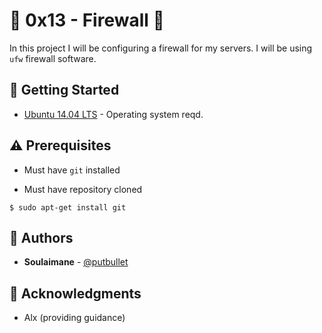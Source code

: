 # :shell: 0x13 - Firewall :shell:

In this project I will be configuring a firewall for my servers. I will be using `ufw` firewall software.

## :running: Getting Started

* [Ubuntu 14.04 LTS](http://releases.ubuntu.com/14.04/) - Operating system reqd.

## :warning: Prerequisites

* Must have `git` installed

* Must have repository cloned


```
$ sudo apt-get install git
```

## :blue_book: Authors
* **Soulaimane** - [@putbullet](https://github.com/putbullet)


## :mega: Acknowledgments

* Alx (providing guidance)
